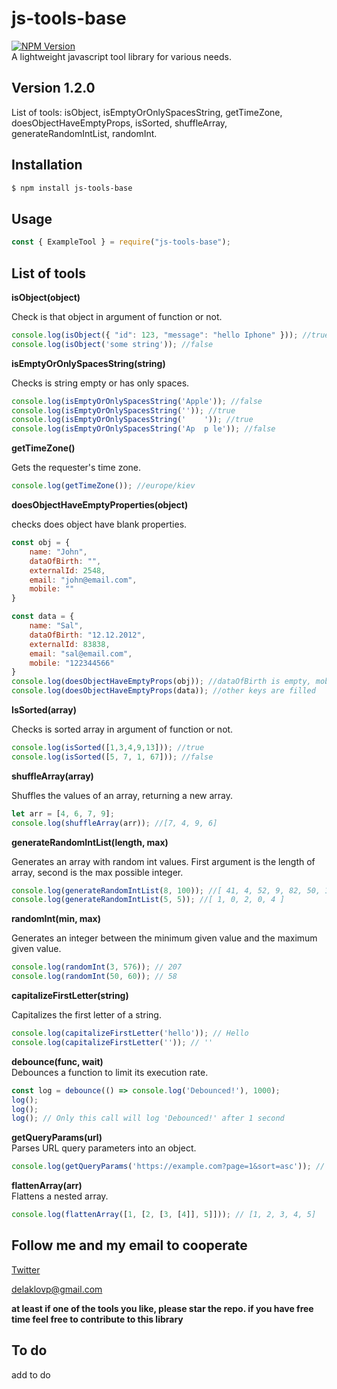 # js-tools-base
[![NPM Version](https://img.shields.io/npm/v/js-tools-base)](https://www.npmjs.com/package/js-tools-base) <br>
A lightweight javascript tool library for various needs.

## Version 1.2.0
List of tools: isObject, isEmptyOrOnlySpacesString, getTimeZone, doesObjectHaveEmptyProps, isSorted, shuffleArray, generateRandomIntList, randomInt.

## Installation
```sh
$ npm install js-tools-base
```
## Usage
```js
const { ExampleTool } = require("js-tools-base");
```
## List of tools
<b>isObject(object)</b><br>

Check is that object in argument of function or not.
```js
console.log(isObject({ "id": 123, "message": "hello Iphone" })); //true
console.log(isObject('some string')); //false
```

<b>isEmptyOrOnlySpacesString(string)</b><br>

Checks is string empty or has only spaces.
```js
console.log(isEmptyOrOnlySpacesString('Apple')); //false
console.log(isEmptyOrOnlySpacesString('')); //true
console.log(isEmptyOrOnlySpacesString('    ')); //true
console.log(isEmptyOrOnlySpacesString('Ap  p le')); //false
```

<b>getTimeZone()</b><br>

Gets the requester's time zone.
```js
console.log(getTimeZone()); //europe/kiev
```

<b>doesObjectHaveEmptyProperties(object)</b><br>

checks does object have blank properties.
```js
const obj = {
    name: "John",
    dataOfBirth: "",
    externalId: 2548,
    email: "john@email.com",
    mobile: ""
}

const data = {
    name: "Sal",
    dataOfBirth: "12.12.2012",
    externalId: 83838,
    email: "sal@email.com",
    mobile: "122344566"
}
console.log(doesObjectHaveEmptyProps(obj)); //dataOfBirth is empty, mobile is empty, other keys are filled
console.log(doesObjectHaveEmptyProps(data)); //other keys are filled
```

<b>IsSorted(array)</b><br>

Checks is sorted array in argument of function or not.
```js
console.log(isSorted([1,3,4,9,13])); //true
console.log(isSorted([5, 7, 1, 67])); //false
```

<b>shuffleArray(array)</b><br>

Shuffles the values of an array, returning a new array.
```js
let arr = [4, 6, 7, 9];
console.log(shuffleArray(arr)); //[7, 4, 9, 6]
```

<b>generateRandomIntList(length, max)</b><br>

Generates an array with random int values. First argument is the length of array, second is the max possible integer.
```js
console.log(generateRandomIntList(8, 100)); //[ 41, 4, 52, 9, 82, 50, 19, 60 ]
console.log(generateRandomIntList(5, 5)); //[ 1, 0, 2, 0, 4 ]
```

<b>randomInt(min, max)</b><br>

Generates an integer between the minimum given value and the maximum given value.
```js
console.log(randomInt(3, 576)); // 207
console.log(randomInt(50, 60)); // 58
```

<b>capitalizeFirstLetter(string)</b><br>

Capitalizes the first letter of a string.
```js
console.log(capitalizeFirstLetter('hello')); // Hello
console.log(capitalizeFirstLetter('')); // ''
```

<b>debounce(func, wait)</b><br>
Debounces a function to limit its execution rate.
```js
const log = debounce(() => console.log('Debounced!'), 1000);
log();
log();
log(); // Only this call will log 'Debounced!' after 1 second
```

<b>getQueryParams(url)</b><br>
Parses URL query parameters into an object.

```js
console.log(getQueryParams('https://example.com?page=1&sort=asc')); // { page: '1', sort: 'asc' }
```

<b>flattenArray(arr)</b><br>
Flattens a nested array.

```js
console.log(flattenArray([1, [2, [3, [4]], 5]])); // [1, 2, 3, 4, 5]
```

## Follow me and my email to cooperate

[Twitter](https://twitter.com/delaklo)

delaklovp@gmail.com

<b>at least if one of the tools you like, please star the repo. if you have free time feel free to contribute to this library</b>

## To do

add to do
